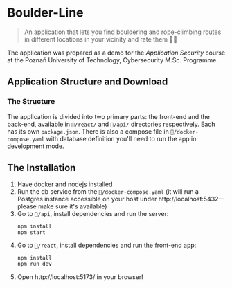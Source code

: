 # Boulder-Line

> An application that lets you find bouldering and rope-climbing routes in different locations in your vicinity and rate
> them 🔎🧗

The application was prepared as a demo for the _Application Security_ course at the Poznań University of Technology,
Cybersecurity M.Sc. Programme.

## Application Structure and Download

### The Structure

The application is divided into two primary parts: the front-end and the back-end,
available in `🌱/react/` and `🌱/api/` directories respectively.
Each has its own `package.json`. There is also a compose file in `🌱/docker-compose.yaml`
with database definition you'll need to run the app in development mode.

## The Installation

1. Have docker and nodejs installed
2. Run the db service from the `🌱/docker-compose.yaml`  (it will run a Postgres instance accessible on your host
   under http://localhost:5432—please make sure it's available)
3. Go to `🌱/api`, install dependencies and run the server:
    ```shell
    npm install
    npm start
    ```
4. Go to `🌱/react`, install dependencies and run the front-end app:
    ```shell
    npm install
    npm run dev
    ```
5. Open http://localhost:5173/ in your browser!
 